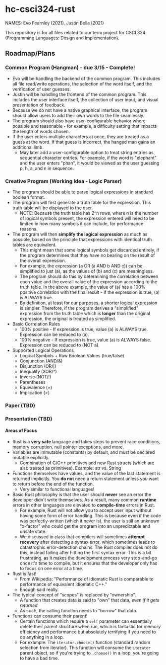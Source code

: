 # hc-csci324-rust
NAMES: Evo Fearnley (2021), Justin Bella (2021)

This repository is for all files related to our term project for CSCI 324 (Programming Languages: Design and Implementation). 

## Roadmap/Plans
### Common Program (Hangman) - due 3/15 - Complete!
* Evo will be handling the backend of the common program. This includes all file read/write operations, the selection of the word itself, and the verification of user guesses.
* Justin will be handling the frontend of the common program. This includes the user interface itself, the collection of user input, and visual presentation of feedback. 
* Because we do not have a native graphical interface, the program should allow users to add their own words to the file seamlessly. 
* The program should also have user-configurable behavior where possible and reasonable - for example, a difficulty setting that impacts the length of words chosen.
* If the user enters multiple characters at once, they are treated as a guess at the word. If that guess is incorrect, the hanged man gains an additional limb.
    - May later add a user-configurable option to treat string entries as sequential character entries. For example, if the word is "elephant" and the user enters "phan", it would be viewed as the user guessing p, h, a, and n in sequence. 

### Creative Program (Working Idea - Logic Parser)
* The program should be able to parse logical expressions in standard boolean format.
* The program will first generate a truth table for the expression. This truth table will be displayed to the user. 
    - NOTE: Because the truth table has 2^n rows, where n is the number of logical symbols present, the expression entered will need to be limited in how many symbols it can include, for performance reasons.
* The program will then **simplify the logical expression** as much as possible, based on the principle that expressions with identical truth tables are equivalent. 
    - This might mean that some logical symbols get discarded entirely, if the program determines that they have no bearing on the result of the overall expression.
    - For example, the expression (a OR (a AND b AND c)) can be simplified to just (a), as the values of (b) and (c) are meaningless.
    - The program should do this by determining the correlation between each value and the overall value of the expression according to the truth table. In the above example, the value of (a) has a 100% positive correlation with the final result - if the expression is true, (a) is ALWAYS true. 
    - By definition, at least for our purposes, a shorter logical expression is simpler. Therefore, if the program derives a "simplified" expression from the truth table which is **longer** than the original expression, the original is treated as simplified. 
* Basic Correlation Rules
    - 100% positive - If expression is true, value (a) is ALWAYS true. Expression can be reduced to (a).
    - 100% negative - If expression is true, value (a) is ALWAYS false. Expression can be reduced to (NOT a). 
* Supported Logical Operations
    - Logical Symbols + Raw Boolean Values (true/false)
    - Conjunction (AND/&)
    - Disjunction (OR/|)
    - Inequality (XOR/^)
    - Inverse (NOT/!)
    - Parentheses
    - Equivalence (=)
    - Implication (>) 
### Paper (TBD)
### Presentation (TBD)
#### Areas of Focus
* Rust is a **very safe** language and takes steps to prevent race conditions, memory corruption, null pointer exceptions, and more.
* Variables are immutable (constants) by default, and must be declared mutable explicitly. 
    - Combination of C/C++ primitives and new Rust structs (which are also treated as primitives). Example: str vs. String
* Functions themselves have values, and the value of the last statement is returned implicitly. You **do not** need a return statement unless you want to return before the end of the function. 
    - Very similar to functional languages!
* Basic Rust philosophy is that the user should **never** see an error the developer didn't write themselves. As a result, many common **runtime** errors in other languages are elevated to **compile-time** errors in Rust.
    - For example, Rust will not allow you to accept user input without having some form of error handling. This is because even if the code was perfectly-written (which it never is), the user is still an unknown "x-factor" who could get the program into an unpredictable and unsafe state.
    - We discussed in class that compilers will sometimes **attempt recovery** after detecting a syntax error, which sometimes leads to catastrophic error-detection chains. The Rust compiler does not do this, instead failing after hitting the first syntax error. This is a bit frustrating, as it makes the development process very stop-and-go once it's time to compile, but it ensures that the developer only has to focus on one error at a time.
* Rust is fast! 
    - From Wikipedia: "Performance of idiomatic Rust is comparable to performance of equivalent idiomatic C++." 
    - Enough said really.
* The typical concept of "scopes" is replaced by "ownership". 
    - A function that creates data is said to "own" that data, *even if it gets returned.*
    - As such, the calling function needs to "borrow" that data.
* Functions can consume their parent! 
    - Certain functions which require a `self` parameter can essentially delete their parent structure when run, which is fantastic for memory efficiency and performance but absolutely terrifying if you need to do anything in a loop.
    - For example: The `iterator.choose()` function (standard random selection from iterator). This function will consume the `iterator` parent object, so if you're trying to `.choose()` in a loop, you're going to have a bad time.



